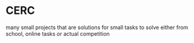 # CERC
 many small projects that are solutions for small tasks to solve either from school, online tasks or actual competition
